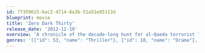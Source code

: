 ```yaml
---
id: 77359615-6ac2-4714-8a3b-51a51e05113d
blueprint: movie
title: 'Zero Dark Thirty'
release_date: '2012-12-19'
overview: 'A chronicle of the decade-long hunt for al-Qaeda terrorist leader Osama bin Laden after the September 2001 attacks, and his death at the hands of the Navy S.E.A.L. Team 6 in May, 2011.'
genres: '[{"id": 53, "name": "Thriller"}, {"id": 18, "name": "Drama"}, {"id": 36, "name": "History"}]'
---
```

